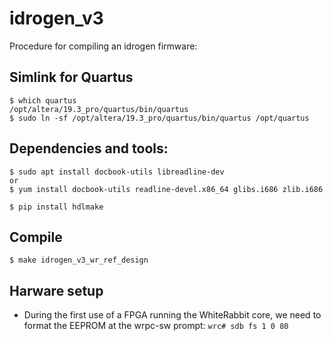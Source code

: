 # idrogen_v3

Procedure for compiling an idrogen firmware:


## Simlink for Quartus 
```$ export LM_LICENSE_FILE=  ...  
$ which quartus  
/opt/altera/19.3_pro/quartus/bin/quartus
$ sudo ln -sf /opt/altera/19.3_pro/quartus/bin/quartus /opt/quartus
```


## Dependencies and tools:
```
$ sudo apt install docbook-utils libreadline-dev
or
$ yum install docbook-utils readline-devel.x86_64 glibs.i686 zlib.i686

$ pip install hdlmake
```


## Compile
```
$ make idrogen_v3_wr_ref_design
```


## Harware setup
  - During the first use of a FPGA running the WhiteRabbit core, we need to format the EEPROM at the wrpc-sw prompt:
  ```wrc# sdb fs 1 0 80```

